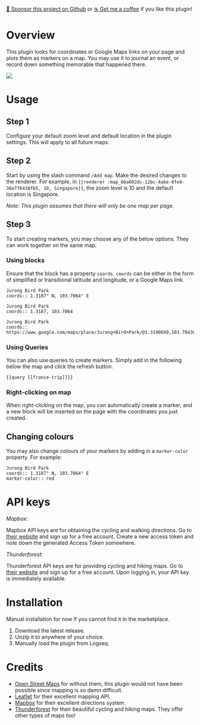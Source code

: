 [:gift_heart: Sponsor this project on Github](https://github.com/sponsors/benjypng) or [:coffee: Get me a coffee](https://www.buymeacoffee.com/hkgnp.dev) if you like this plugin!

# Overview

This plugin looks for coordinates or Google Maps links on your page and plots them as markers on a map. You may use it to journal an event, or record down something memorable that happened there.

![](/screenshots/demo.gif)

# Usage

## Step 1

Configure your default zoom level and default location in the plugin settings. This will apply to all future maps.

## Step 2

Start by using the slash command `/Add map`. Make the desired changes to the renderer. For example, in `{{renderer :map_66a602dc-12bc-4abe-8fe0-36e776438fb5, 10, Singapore}}`, the zoom level is 10 and the default location is Singapore.

*Note: This plugin assumes that there will only be one map per page.*

## Step 3

To start creating markers, you may choose any of the below options. They can work together on the same map.

### Using blocks

Ensure that the block has a property `coords`. `coords` can be either in the form of simplified or transitional latitude and longitude, or a Google Maps link.

```
Jurong Bird Park
coords:: 1.3187° N, 103.7064° E

Jurong Bird Park
coords:: 1.3187, 103.7064

Jurong Bird Park
coords:: https://www.google.com/maps/place/Jurong+Bird+Park/@1.3190699,103.7043014,17z
```

### Using Queries

You can also use queries to create markers. Simply add in the following below the map and click the refresh button.

```
{{query [[france-trip]]}}
```

### Right-clicking on map

When right-clicking on the map, you can automatically create a marker, and a new block will be inserted on the page with the coordinates you just created.

## Changing colours

You may also change colours of your markers by adding in a `marker-color` property. For example:

```
Jurong Bird Park
coords:: 1.3187° N, 103.7064° E
marker-color:: red
```

# API keys

*Mapbox:*

Mapbox API keys are for obtaining the cycling and walking directions. Go to [their website](https://www.mapbox.com/) and sign up for a free account. Create a new access token and note down the generated Access Token somewhere.

*Thunderforest:*

Thunderforest API keys are for providing cycling and hiking maps. Go to [their website](https://www.thunderforest.com/) and sign up for a free account. Upon logging in, your API key is immediately available.

# Installation

Manual installation for now if you cannot find it in the marketplace.

1. Download the latest release.
2. Unzip it to anywhere of your choice.
3. Manually load the plugin from Logseq.

# Credits

- [Open Street Maps](https://www.openstreetmap.org/copyright) for without them, this plugin would not have been possible since mapping is so damn difficult.
- [Leaflet](https://www.leafletjs.com) for their excellent mapping API.
- [Mapbox](https://www.mapbox.com) for their excellent directions system.
- [Thunderforest](https://www.thunderforest.com) for their beautiful cycling and hiking maps. They offer other types of maps too!
